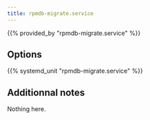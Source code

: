 ```yaml
---
title: rpmdb-migrate.service
---
```


{{% provided_by "rpmdb-migrate.service" %}}

## Options

{{% systemd_unit "rpmdb-migrate.service" %}}

## Additionnal notes

Nothing here.
